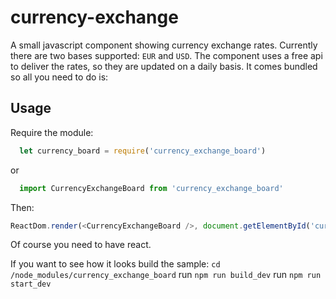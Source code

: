 # currency-exchange
A small javascript component showing currency exchange rates. Currently
there are two bases supported: `EUR` and `USD`. The component uses a
free api to deliver the rates, so they are updated on a daily basis.
It comes bundled so all you need to do is:
## Usage
Require the module:
```javascript
  let currency_board = require('currency_exchange_board')
```
or
```javascript
  import CurrencyExchangeBoard from 'currency_exchange_board'
```
Then:
```javascript
ReactDom.render(<CurrencyExchangeBoard />, document.getElementById('currency'))
```
Of course you need to have react.

If you want to see how it looks build the sample:
`cd /node_modules/currency_exchange_board`
run `npm run build_dev`
run `npm run start_dev`
